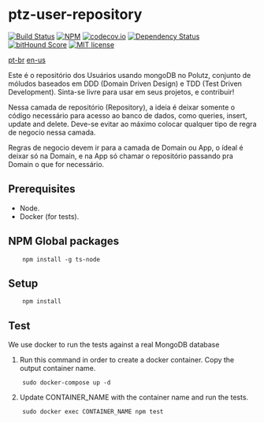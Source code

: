 # ptz-user-repository

[![Build Status](https://travis-ci.org/polutz/ptz-user-repository.svg)](https://travis-ci.org/polutz/ptz-user-repository)
[![NPM](https://img.shields.io/npm/v/ptz-user-repository.svg)](https://www.npmjs.com/package/ptz-user-repository)
[![codecov.io](http://codecov.io/github/polutz/ptz-user-repository/coverage.svg)](http://codecov.io/github/polutz/ptz-user-repository)
[![Dependency Status](https://gemnasium.com/polutz/ptz-user-repository.svg)](https://gemnasium.com/polutz/ptz-user-repository)
[![bitHound Score](https://www.bithound.io/github/gotwarlost/istanbul/badges/score.svg)](https://www.bithound.io/github/polutz/ptz-user-repository)
[![MIT license](http://img.shields.io/badge/license-MIT-brightgreen.svg)](http://opensource.org/licenses/MIT)

[pt-br](https://github.com/polutz/ptz-user-repository/blob/master/README.pt-br.md)
[en-us](https://github.com/polutz/ptz-user-repository/blob/master/README.md)


Este é o repositório dos Usuários usando mongoDB no Polutz, conjunto de móludos baseados em DDD (Domain Driven Design) 
e TDD (Test Driven Development).
Sinta-se livre para usar em seus projetos, e contribuir!

Nessa camada de repositório (Repository), a ideia é deixar somente o código
necessário para acesso ao banco de dados, como queries, insert, update and delete.
Deve-se evitar ao máximo colocar qualquer tipo de regra de negocio nessa camada.

Regras de negocio devem ir para a camada de Domain ou App, 
o ídeal é deixar só na Domain, e na App só chamar o repositório 
passando pra Domain o que for necessário.

## Prerequisites

- Node.
- Docker (for tests).

## NPM Global packages
```
    npm install -g ts-node
```

## Setup
```
    npm install   
```

## Test
We use docker to run the tests against a real MongoDB database
1) Run this command in order to create a docker container. Copy the output container name.
```
    sudo docker-compose up -d
```
2) Update CONTAINER_NAME with the container name and run the tests.
```
    sudo docker exec CONTAINER_NAME npm test
```